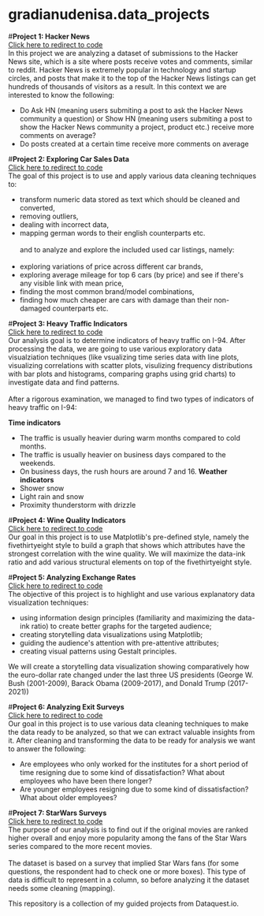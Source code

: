 
# gradianudenisa.data_projects
#__Project 1: Hacker News__ <br>
[Click here to redirect to code](https://github.com/gradianudenisa/gradianudenisa.data_projects/tree/main/Project%20Hacker%20News)<br>
In this project we are analyzing a dataset of submissions to the Hacker News site, which is a site where posts receive votes and comments, similar to reddit. Hacker News is extremely popular in technology and startup circles, and posts that make it to the top of the Hacker News listings can get hundreds of thousands of visitors as a result. In this context we are interested to know the following:


* Do Ask HN (meaning users submiting a post to ask the Hacker News community a question) or Show HN (meaning users submiting a post to show the Hacker News community a project, product etc.) receive more comments on average?
* Do posts created at a certain time receive more comments on average

#__Project 2: Exploring Car Sales Data__ <br>
[Click here to redirect to code](https://github.com/gradianudenisa/gradianudenisa.data_projects/tree/main/Project%20Exploring%20Car%20Sales)<br>
The goal of this project is to use and apply various data cleaning techniques to:
* transform numeric data stored as text which should be cleaned and converted, 
* removing outliers, 
* dealing with incorrect data, 
* mapping german words to their english counterparts etc.<br><br>
and to analyze and explore the included used car listings, namely:<br><br>
* exploring variations of price across different car brands, 
* exploring average mileage for top 6 cars (by price) and see if there's any visible link with mean price, 
* finding the most common brand/model combinations, 
* finding how much cheaper are cars with damage than their non-damaged counterparts etc.

#__Project 3: Heavy Traffic Indicators__ <br>
[Click here to redirect to code](https://github.com/gradianudenisa/gradianudenisa.data_projects/tree/main/Project%20Heavy%20Traffic%20Indicators)<br>
Our analysis goal is to determine indicators of heavy traffic on I-94. After processing the data, we are going to use various exploratory data visualziation techniques (like vsualizing time series data with line plots, visualizing correlations with scatter plots, visulizing frequency distributions with bar plots and histograms, comparing graphs using grid charts) to investigate data and find patterns.<br><br>
After a rigorous examination, we managed to find two types of indicators of heavy traffic on I-94:

__Time indicators__
* The traffic is usually heavier during warm months compared to cold months.
* The traffic is usually heavier on business days compared to the weekends.
* On business days, the rush hours are around 7 and 16.
__Weather indicators__
* Shower snow
* Light rain and snow
* Proximity thunderstorm with drizzle

#__Project 4: Wine Quality Indicators__ <br>
[Click here to redirect to code](https://github.com/gradianudenisa/gradianudenisa.data_projects/tree/main/Project%20Wine%20Quality%20(Matplotlib%20styles))<br>
Our goal in this project is to use Matplotlib's pre-defined style, namely the fivethirtyeight style to build a graph that shows which attributes have the strongest correlation with the wine quality. We will maximize the data-ink ratio and add various structural elements on top of the fivethirtyeight style.

#__Project 5: Analyzing Exchange Rates__ <br>
[Click here to redirect to code](https://github.com/gradianudenisa/gradianudenisa.data_projects/tree/main/Project%20Exchange%20Rates)<br>
The objective of this project is to highlight and use various explanatory data visualization techniques:
* using information design principles (familiarity and maximizing the data-ink ratio) to create better graphs for the targeted audience;
* creating storytelling data visualizations using Matplotlib;
* guiding the audience's attention with pre-attentive attributes;
* creating visual patterns using Gestalt principles.

We will create a storytelling data visualization showing comparatively how the euro-dollar rate changed under the last three US presidents (George W. Bush (2001-2009), Barack Obama (2009-2017), and Donald Trump (2017-2021))

#__Project 6: Analyzing Exit Surveys__ <br>
[Click here to redirect to code](https://github.com/gradianudenisa/gradianudenisa.data_projects/tree/main/Project%20Exit%20Surveys)<br>
Our goal in this project is to use various data cleaning techniques to make the data ready to be analyzed, so that we can extract valuable insights from it. 
After cleaning and transforming the data to be ready for analysis we want to answer the following:
* Are employees who only worked for the institutes for a short period of time resigning due to some kind of dissatisfaction? What about employees who have been there longer?
* Are younger employees resigning due to some kind of dissatisfaction? What about older employees?

#__Project 7: StarWars Surveys__ <br>
[Click here to redirect to code](https://github.com/gradianudenisa/gradianudenisa.data_projects/tree/main/Project%20StarWars%20Survey)<br>
The purpose of our analysis is to find out if the original movies are ranked higher overall and enjoy more popularity among the fans of the Star Wars series compared to the more recent movies.<br><br> The dataset is based on a survey that implied Star Wars fans (for some questions, the respondent had to check one or more boxes). This type of data is difficult to represent in a column, so before analyzing it the dataset needs some cleaning (mapping).

This repository is a collection of my guided projects from Dataquest.io. 
